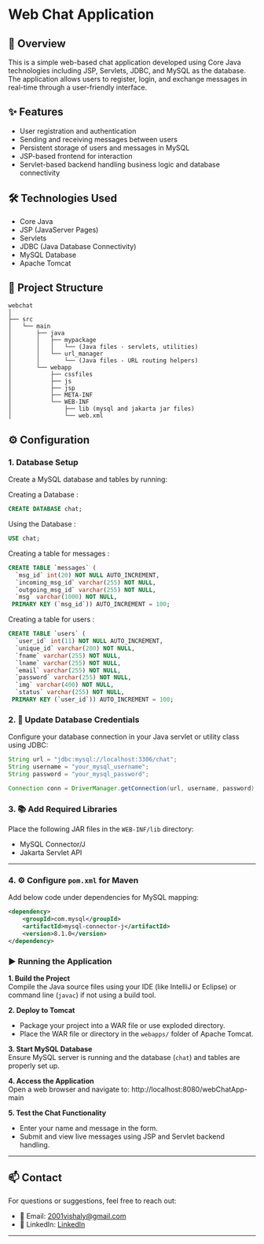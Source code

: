 # Web Chat Application

## 📝 Overview
This is a simple web-based chat application developed using Core Java technologies including JSP, Servlets, JDBC, and MySQL as the database. The application allows users to register, login, and exchange messages in real-time through a user-friendly interface.

## ✨ Features
- User registration and authentication
- Sending and receiving messages between users
- Persistent storage of users and messages in MySQL
- JSP-based frontend for interaction
- Servlet-based backend handling business logic and database connectivity

## 🛠 Technologies Used
- Core Java
- JSP (JavaServer Pages)
- Servlets
- JDBC (Java Database Connectivity)
- MySQL Database
- Apache Tomcat

## 📁 Project Structure

```plaintext 
webchat
│
├── src
│   └── main
│       ├── java
│       │   ├── mypackage
│       │   │   └── (Java files - servlets, utilities)
│       │   └── url_manager
│       │       └── (Java files - URL routing helpers)
│       └── webapp
│           ├── cssfiles
│           ├── js
│           ├── jsp
│           ├── META-INF
│           └── WEB-INF
│               ├── lib (mysql and jakarta jar files)
│               └── web.xml

``` 


## ⚙️ Configuration

### 1. Database Setup
Create a MySQL database and tables by running:

Creating a Database :
    
```sql
CREATE DATABASE chat;
```

Using the Database :

```sql
USE chat;
```

Creating a table for messages :

```sql
CREATE TABLE `messages` (
  `msg_id` int(20) NOT NULL AUTO_INCREMENT,
  `incoming_msg_id` varchar(255) NOT NULL,
  `outgoing_msg_id` varchar(255) NOT NULL,
  `msg` varchar(1000) NOT NULL,
 PRIMARY KEY (`msg_id`)) AUTO_INCREMENT = 100;
``` 

Creating a table for users :

```sql
CREATE TABLE `users` (
  `user_id` int(11) NOT NULL AUTO_INCREMENT,
  `unique_id` varchar(200) NOT NULL,
  `fname` varchar(255) NOT NULL,
  `lname` varchar(255) NOT NULL,
  `email` varchar(255) NOT NULL,
  `password` varchar(255) NOT NULL,
  `img` varchar(400) NOT NULL,
  `status` varchar(255) NOT NULL,
 PRIMARY KEY (`user_id`)) AUTO_INCREMENT = 100;
```

### 2. 🔐 Update Database Credentials

Configure your database connection in your Java servlet or utility class using JDBC:
```java
String url = "jdbc:mysql://localhost:3306/chat";
String username = "your_mysql_username";
String password = "your_mysql_password";

Connection conn = DriverManager.getConnection(url, username, password);

```

### 3. 📚 Add Required Libraries

Place the following JAR files in the `WEB-INF/lib` directory:

- MySQL Connector/J  
- Jakarta Servlet API  

---

### 4. ⚙️ Configure `pom.xml` for Maven

Add below code under dependencies for MySQL mapping:

```xml
<dependency>
    <groupId>com.mysql</groupId>
    <artifactId>mysql-connector-j</artifactId>
    <version>8.1.0</version>
</dependency>

```
### ▶️ Running the Application

**1. Build the Project**  
Compile the Java source files using your IDE (like IntelliJ or Eclipse) or command line (`javac`) if not using a build tool.

**2. Deploy to Tomcat**  
   - Package your project into a WAR file or use exploded directory.
   - Place the WAR file or directory in the `webapps/` folder of Apache Tomcat.

**3. Start MySQL Database**  
   Ensure MySQL server is running and the database (`chat`) and tables are properly set up.

**4. Access the Application**  
   Open a web browser and navigate to:  http://localhost:8080/webChatApp-main

**5. Test the Chat Functionality**  
- Enter your name and message in the form.
- Submit and view live messages using JSP and Servlet backend handling.

---

## 📫 Contact

For questions or suggestions, feel free to reach out:

- 📧 Email: 2001vishaly@gmail.com
- 💼 LinkedIn: [LinkedIn](https://www.linkedin.com/in/vishal1809/)

----
